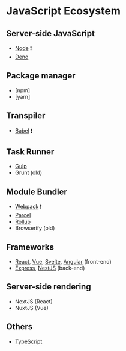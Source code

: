 # JavaScript Ecosystem

## Server-side JavaScript

- [Node](https://nodejs.org/) ❗
- [Deno](https://deno.land/)

## Package manager
- [npm]
- [yarn]

## Transpiler

- [Babel](https://babeljs.io/) ❗

## Task Runner

- [Gulp](https://gulpjs.com/)
- Grunt (old)

## Module Bundler

- [Webpack](https://webpack.js.org/) ❗
- [Parcel](https://parceljs.org/)
- [Rollup](https://rollupjs.org/)
- Browserify (old)

## Frameworks

- [React](https://reactjs.org/), [Vue](https://vuejs.org/index.html), [Svelte](https://svelte.dev/), [Angular](https://angular.io/) (front-end)
- [Express](https://expressjs.com/), [NestJS](https://nestjs.com/) (back-end)

## Server-side rendering

- NextJS (React)
- NuxtJS (Vue)

## Others

- [TypeScript](https://www.typescriptlang.org/)
